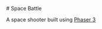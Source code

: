 # Space Battle

A space shooter built using [Phaser 3](https://www.udemy.com/course/making-html5-games-with-phaser-3/)